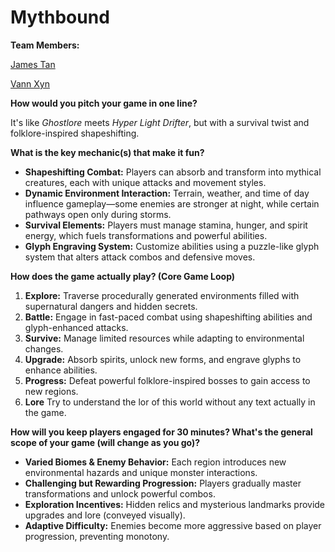 # Mythbound
**Team Members:** 

[James Tan](https://github.com/Sasutski)

[Vann Xyn](https://github.com/Vann-Man)

**How would you pitch your game in one line?**

It's like *Ghostlore* meets *Hyper Light Drifter*, but with a survival twist and folklore-inspired shapeshifting.

**What is the key mechanic(s) that make it fun?**
- **Shapeshifting Combat:** Players can absorb and transform into mythical creatures, each with unique attacks and movement styles.  
- **Dynamic Environment Interaction:** Terrain, weather, and time of day influence gameplay—some enemies are stronger at night, while certain pathways open only during storms.  
- **Survival Elements:** Players must manage stamina, hunger, and spirit energy, which fuels transformations and powerful abilities.  
- **Glyph Engraving System:** Customize abilities using a puzzle-like glyph system that alters attack combos and defensive moves.  

**How does the game actually play? (Core Game Loop)**
1. **Explore:** Traverse procedurally generated environments filled with supernatural dangers and hidden secrets.  
2. **Battle:** Engage in fast-paced combat using shapeshifting abilities and glyph-enhanced attacks.  
3. **Survive:** Manage limited resources while adapting to environmental changes.  
4. **Upgrade:** Absorb spirits, unlock new forms, and engrave glyphs to enhance abilities.  
5. **Progress:** Defeat powerful folklore-inspired bosses to gain access to new regions.
6. **Lore** Try to understand the lor of this world without any text actually in the game.

**How will you keep players engaged for 30 minutes? What's the general scope of your game (will change as you go)?**
- **Varied Biomes & Enemy Behavior:** Each region introduces new environmental hazards and unique monster interactions.  
- **Challenging but Rewarding Progression:** Players gradually master transformations and unlock powerful combos.  
- **Exploration Incentives:** Hidden relics and mysterious landmarks provide upgrades and lore (conveyed visually).  
- **Adaptive Difficulty:** Enemies become more aggressive based on player progression, preventing monotony.  
